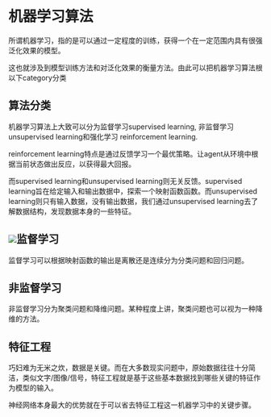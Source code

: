 # 机器学习算法

所谓机器学习，指的是可以通过一定程度的训练，获得一个在一定范围内具有很强泛化效果的模型。

这也就涉及到模型训练方法和对泛化效果的衡量方法。由此可以把机器学习算法根以下category分类

## 算法分类

机器学习算法上大致可以分为监督学习supervised learning, 非监督学习 unsupervised learning和强化学习 reinforcement learning.

reinforcement learning特点是通过反馈学习一个最优策略。让agent从环境中根据当前状态做出反应，以获得最大回报。

而supervised learning和unsupervised learning则无关反馈。supervised learning旨在给定输入和输出数据中，探索一个映射函数函数。而unsupervised learning则只有输入数据，没有输出数据，我们通过unsupervised learning去了解数据结构，发现数据本身的一些特征。

## ![](http://wx2.sinaimg.cn/large/63918611ly1fl012sbprvj21kw0zgn9e.jpg)监督学习

监督学习可以根据映射函数的输出是离散还是连续分为分类问题和回归问题。

## 非监督学习

非监督学习分为聚类问题和降维问题。某种程度上讲，聚类问题也可以视为一种降维的方法。

## 特征工程

巧妇难为无米之炊，数据是关键。而在大多数现实问题中，原始数据往往十分简洁，类似文字/图像/信号，特征工程就是基于这些基本数据找到哪些关键的特征作为模型的输入。

神经网络本身最大的优势就在于可以省去特征工程这一机器学习中的关键步骤。

